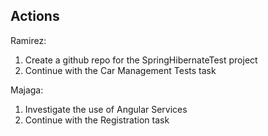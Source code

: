 Actions
-------
Ramirez:
1. Create a github repo for the SpringHibernateTest project
2. Continue with the Car Management Tests task 

Majaga:
1. Investigate the use of Angular Services
2. Continue with the Registration task